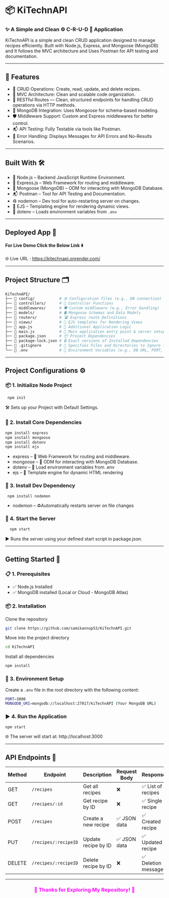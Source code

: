 # 📦 KiTechnAPI
### ✨ A Simple and Clean ⚙️ C-R-U-D 📝 Application

KiTechnAPI is a simple and clean CRUD application designed to manage recipes efficiently. 
Built with Node.js, Express, and Mongoose (MongoDB) and It follows the MVC architecture and Uses Postman for 
API testing and documentation.

---

## 🚀 Features

- 📝 CRUD Operations: Create, read, update, and delete recipes. 
- 🧠 MVC Architecture: Clean and scalable code organization. 
- 🔀 RESTful Routes — Clean, structured endpoints for handling CRUD operations via HTTP methods.
- 🍃 MongoDB Integration: Uses Mongoose for schema-based modeling. 
- 🛡️ Middleware Support: Custom and Express middlewares for better control. 
- 📬 API Testing: Fully Testable via tools like Postman. 
- 🚨 Error Handling: Displays  Messages for API Errors and No-Results Scenarios.

---

## Built With 🛠️
- 🧠 Node.js – Backend JavaScript Runtime Environment.
- 🔀 Express.js – Web Framework for routing and middleware.
- 🍃 Mongoose (MongoDB) – ODM for interacting with MongoDB Database.
- 📬 Postman – Tool for API Testing and Documentation.
- ♻️ nodemon – Dev tool for auto-restarting server on changes.
- 🧩 EJS – Templating engine for rendering dynamic views.
- 🌱 dotenv – Loads environment variables from `.env`

---

## Deployed App 🚀 
#### For Live Demo Click the Below Link ⬇️ <br/>
🌐 Live URL : https://kitechnapi.onrender.com/ 

---

## Project Structure 🗂️

```bash
KiTechnAPI/
├── 📂 config/           # ⚙️ Configuration files (e.g., DB connection)
├── 📂 controllers/      # 🧠 Controller Functions
├── 📂 middlewares/      # 🛡️ Custom middleware (e.g., Error Dandling)
├── 📂 models/           # 🛢️ Mongoose Schemas and Data Models
├── 📂 routers/          # 🛣️ Express route Definitions
├── 📂 views/            # 🎨 EJS templates for Rendering Views
├── 📄 app.js            # 🚀 Additional Application Logic
├── 📄 main.js           # 🧩 Main application entry point & server setup
├── 📄 package.json      # 📦 Project Dependencies
├── 📄 package-lock.json # 🔒 Exact versions of Installed Dependencies
├── 📄 .gitignore        # 🚫 Specifies Files and Directories to Ignore in Git
└── 📄 .env              # 🌱 Environment Variables (e.g., DB URL, PORT, Secrets)

```

---
  
## Project Configurations ⚙️

### 📦 1. Initialize Node Project
```bash
 npm init
```
🛠️ Sets up your Project with Default Settings.


### 🚀 2. Install Core Dependencies

```bash
npm install express
npm install mongoose
npm install dotenv
npm install ejs
```
- express – 🔀 Web Framework for routing and middleware.
- mongoose – 🍃 ODM for interacting with MongoDB Database.
- dotenv – 🌱 Load environment variables from .env
- ejs – 🧩 Template engine for dynamic HTML rendering


### 🔄 3. Install Dev Dependency
```bash
 npm install nodemon
```
- nodemon – ♻️Automatically restarts server on file changes


### 🧩 4. Start the Server
 
```bash
  npm start
```
▶️ Runs the server using your defined start script in package.json.

---

## Getting Started 🚀

### 📋 1. Prerequisites
- ✅ Node.js Installed
- ✅ MongoDB installed (Local or Cloud - MongoDB Atlas)

### 📦 2. Installation

Clone the repository

```bash 
git clone https://github.com/samikannup53/KiTechnAPI.git
```

Move into the project directory

```bash 
cd KiTechnAPI
```
Install all dependencies

```bash
npm install
```
### 🔐 3. Environment Setup
Create a `.env` file in the root directory with the following content:

```bash
PORT=3000
MONGODB_URI=mongodb://localhost:27017/kiTechnAPI (Your MongoDB URL)
```

### ▶️ 4. Run the Application

```bash
npm start
```
🌐 The server will start at: http://localhost:3000

---

## API Endpoints 📮

| Method | Endpoint             | Description         | Request Body   | Response             |
| ------ | ------------------   | ------------------- | ------------   | ------------------   |
| GET    | `/recipes`           | Get all recipes     | ❌             | ✅ List of recipes  |
| GET    | `/recipes/:id`       | Get recipe by ID    | ❌             | ✅ Single recipe    |
| POST   | `/recipes`           | Create a new recipe | ✅ JSON data   | ✅ Created recipe   |
| PUT    | `/recipes/:recipeID` | Update recipe by ID | ✅ JSON data   | ✅ Updated recipe   |
| DELETE | `/recipes/:recipeID` | Delete recipe by ID | ❌             | ✅ Deletion message |

---


<h3 align= 'center' style="color: fuchsia"><b>👀 Thanks for Exploring My Repository! 💖</b></h3>
